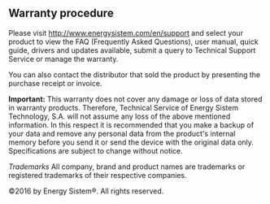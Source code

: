 ## Warranty procedure 

Please visit http://www.energysistem.com/en/support and select your product to view the FAQ (Frequently Asked Questions), user manual, quick guide, drivers and updates available, submit a query to Technical Support Service or manage the warranty.

You can also contact the distributor that sold the product by presenting the purchase receipt or invoice.

**Important:** This warranty does not cover any damage or loss of data stored in warranty products. Therefore, Technical Service of Energy Sistem Technology, S.A. will not assume any loss of the above mentioned information. In this respect it is recommended that you make a backup of your data and remove any personal data from the product's internal memory before you send it or send the device with the original data only.
Specifications are subject to change without notice.

*Trademarks* All company, brand and product names are trademarks or registered trademarks of their respective companies.

©2016 by Energy Sistem®. All rights reserved.
